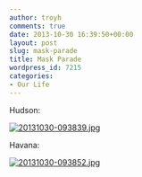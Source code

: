 ```yaml
---
author: troyh
comments: true
date: 2013-10-30 16:39:50+00:00
layout: post
slug: mask-parade
title: Mask Parade
wordpress_id: 7215
categories:
- Our Life
---
```


Hudson:  
  
[![20131030-093839.jpg](http://troyandgay.files.wordpress.com/2013/10/20131030-093839.jpg)](http://troyandgay.files.wordpress.com/2013/10/20131030-093839.jpg)

Havana:  
  
[![20131030-093852.jpg](http://troyandgay.files.wordpress.com/2013/10/20131030-093852.jpg)](http://troyandgay.files.wordpress.com/2013/10/20131030-093852.jpg)

